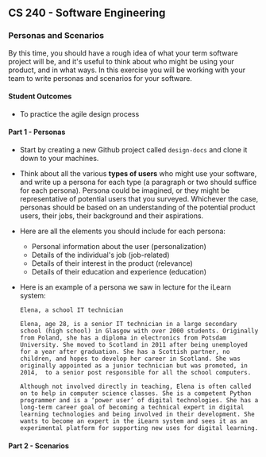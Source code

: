 ## CS 240 - Software Engineering

### Personas and Scenarios

By this time, you should have a rough idea of what your term software project will be, and it's useful to think about who might be using your product, and in what ways. In this exercise you will be working with your team to write personas and scenarios for your software.

#### Student Outcomes

- To practice the agile design process

#### Part 1 - Personas

- Start by creating a new Github project called `design-docs` and clone it down to your machines.

- Think about all the various **types of users** who might use your software, and write up a persona for each type (a paragraph or two should suffice for each persona). Persona could be imagined, or they might be representative of potential users that you surveyed. Whichever the case, personas should be based on an understanding of the potential product users, their jobs, their background and their aspirations.

- Here are all the elements you should include for each persona:

  - Personal information about the user (personalization)
  - Details of the individual's job (job-related)
  - Details of their interest in the product (relevance)
  - Details of their education and experience (education)

- Here is an example of a persona we saw in lecture for the iLearn system:

  ```
  Elena, a school IT technician

  Elena, age 28, is a senior IT technician in a large secondary school (high school) in Glasgow with over 2000 students. Originally from Poland, she has a diploma in electronics from Potsdam University. She moved to Scotland in 2011 after being unemployed for a year after graduation. She has a Scottish partner, no children, and hopes to develop her career in Scotland. She was originally appointed as a junior technician but was promoted, in 2014,  to a senior post responsible for all the school computers.

  Although not involved directly in teaching, Elena is often called on to help in computer science classes. She is a competent Python programmer and is a ‘power user’ of digital technologies. She has a long-term career goal of becoming a technical expert in digital learning technologies and being involved in their development. She wants to become an expert in the iLearn system and sees it as an experimental platform for supporting new uses for digital learning.
  ```

#### Part 2 - Scenarios
